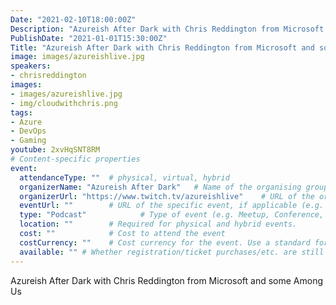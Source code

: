 ```yaml
---
Date: "2021-02-10T18:00:00Z"
Description: "Azureish After Dark with Chris Reddington from Microsoft and some Among Us"
PublishDate: "2021-01-01T15:30:00Z"
Title: "Azureish After Dark with Chris Reddington from Microsoft and some Among Us"
image: images/azureishlive.jpg
speakers:
- chrisreddington
images:
- images/azureishlive.jpg
- img/cloudwithchris.png
tags:
- Azure
- DevOps
- Gaming
youtube: 2xvHqSNT8RM
# Content-specific properties
event:
  attendanceType: ""  # physical, virtual, hybrid
  organizerName: "Azureish After Dark"   # Name of the organising group / event (e.g. Name of the conference)
  organizerUrl: "https://www.twitch.tv/azureishlive"    # URL of the organising group
  eventUrl: ""        # URL of the specific event, if applicable (e.g. a meetup talk, rather than the meetup group)
  type: "Podcast"            # Type of event (e.g. Meetup, Conference, etc.)
  location: ""        # Required for physical and hybrid events.
  cost: ""            # Cost to attend the event
  costCurrency: ""    # Cost currency for the event. Use a standard format - http://en.wikipedia.org/wiki/ISO_4217
  available: "" # Whether registration/ticket purchases/etc. are still available (true/false). Defaults to false when event is in past.
---
```

Azureish After Dark with Chris Reddington from Microsoft and some Among Us
